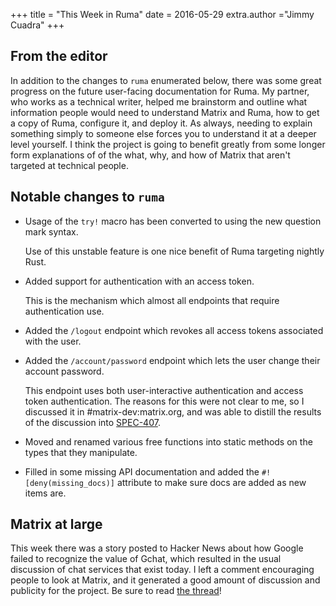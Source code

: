+++
title = "This Week in Ruma"
date = 2016-05-29
extra.author ="Jimmy Cuadra"
+++

## From the editor

In addition to the changes to `ruma` enumerated below, there was some great progress on the future user-facing documentation for Ruma.
My partner, who works as a technical writer, helped me brainstorm and outline what information people would need to understand Matrix and Ruma, how to get a copy of Ruma, configure it, and deploy it.
As always, needing to explain something simply to someone else forces you to understand it at a deeper level yourself.
I think the project is going to benefit greatly from some longer form explanations of of the what, why, and how of Matrix that aren't targeted at technical people.

## Notable changes to `ruma`

* Usage of the `try!` macro has been converted to using the new question mark syntax.

  Use of this unstable feature is one nice benefit of Ruma targeting nightly Rust.

* Added support for authentication with an access token.

  This is the mechanism which almost all endpoints that require authentication use.

* Added the `/logout` endpoint which revokes all access tokens associated with the user.

* Added the `/account/password` endpoint which lets the user change their account password.

  This endpoint uses both user-interactive authentication and access token authentication.
  The reasons for this were not clear to me, so I discussed it in #matrix-dev:matrix.org, and was able to distill the results of the discussion into [SPEC-407](https://matrix.org/jira/browse/SPEC-407).

* Moved and renamed various free functions into static methods on the types that they manipulate.

* Filled in some missing API documentation and added the `#![deny(missing_docs)]` attribute to make sure docs are added as new items are.

## Matrix at large

This week there was a story posted to Hacker News about how Google failed to recognize the value of Gchat, which resulted in the usual discussion of chat services that exist today.
I left a comment encouraging people to look at Matrix, and it generated a good amount of discussion and publicity for the project.
Be sure to read [the thread](https://news.ycombinator.com/item?id=11794914)!
